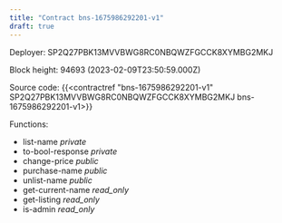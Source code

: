 ```yaml
---
title: "Contract bns-1675986292201-v1"
draft: true
---
```

Deployer: SP2Q27PBK13MVVBWG8RC0NBQWZFGCCK8XYMBG2MKJ


 



Block height: 94693 (2023-02-09T23:50:59.000Z)

Source code: {{<contractref "bns-1675986292201-v1" SP2Q27PBK13MVVBWG8RC0NBQWZFGCCK8XYMBG2MKJ bns-1675986292201-v1>}}

Functions:

* list-name _private_
* to-bool-response _private_
* change-price _public_
* purchase-name _public_
* unlist-name _public_
* get-current-name _read_only_
* get-listing _read_only_
* is-admin _read_only_
